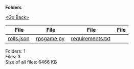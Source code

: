**Folders**

[&lt;Go Back&gt;](../right.html)

<table><thead><tr class="header"><th><strong>File</strong></th><th><strong>File</strong></th><th><strong>File</strong></th><th><strong>File</strong></th></tr></thead><tbody><tr class="odd"><td><a href="rolls.json">rolls.json</a> </td><td><a href="rpsgame.py">rpsgame.py</a> </td><td><a href="requirements.txt">requirements.txt</a> </td><td></td></tr></tbody></table>

Folders: 1  
Files: 3  
Size of all files: 6466 KB
